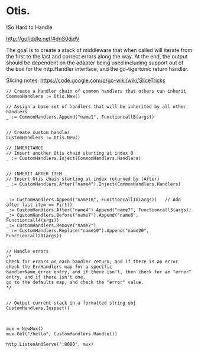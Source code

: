 Otis.
====
!So Hard to Handle

http://gofiddle.net/#dnS0djdV

The goal is to create a stack of middleware that when called will iterate from the first to the last
and correct errors along the way. At the end, the output should be dependent on the adapter being used
including support out of the box for the http.Handler interface, and the go-tigertonic return handler.

Slicing notes: https://code.google.com/p/go-wiki/wiki/SliceTricks

```
// Create a handler chain of common handlers that others can inherit
CommonHandlers := Otis.New()

// Assign a base set of handlers that will be inherited by all other handlers
_ := CommonHandlers.Append("name1", FunctioncallB(args))


// Create custom handler
CustomHandlers := Otis.New()

// INHERITANCE
// Insert another Otis chain starting at index 0
_ := CustomHandlers.Inject(CommonHandlers.Handlers)


// INHERIT AFTER ITEM
// Insert Otis chain starting at index returned by (After)
_ := CustomHandlers.After("name4").Inject(CommonHandlers.Handlers)


_:= CustomHandlers.Append("name10", Functioncall10(args))   // Add after last item == Firt()
_:= CustomHandlers.After("name4").Append("name7", Functioncall3(args))
_:= CustomHandlers.Before("name7").Append("name6", Functioncall4(args))
_:= CustomHandlers.Remove("name7")
_ := CustomHandlers.Replace("name10").Append("name20", Functioncall20(args))


// Handle errors
/*
Check for errors on each handler return, and if there is an error check the ErrHandlers map for a specific
handlerName_error entry, and if there isn't, then check for an "error" entry, and if there isn't one,
go to the defaults map, and check the "error" value.
*/


// Output current stack in a formatted string obj
CustomHandlers.Inspect()



mux = NewMux()
mux.Get("/hello", CustomHandlers.Handle())

http.ListenAndServe(":8080", mux)
```
